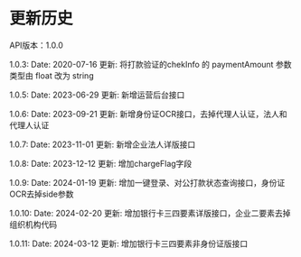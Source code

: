 # 更新历史 #
API版本：1.0.0

1.0.3: 
Date: 2020-07-16
更新: 将打款验证的chekInfo 的 paymentAmount 参数类型由 float 改为 string 

1.0.5: 
Date: 2023-06-29
更新: 新增运营后台接口

1.0.6: 
Date: 2023-09-21
更新: 新增身份证OCR接口，去掉代理人认证，法人和代理人认证

1.0.7: 
Date: 2023-11-01
更新: 新增企业法人详版接口

1.0.8: 
Date: 2023-12-12
更新: 增加chargeFlag字段

1.0.9: 
Date: 2024-01-19
更新: 增加一键登录、对公打款状态查询接口，身份证OCR去掉side参数

1.0.10: 
Date: 2024-02-20
更新: 增加银行卡三四要素详版接口，企业二要素去掉组织机构代码

1.0.11: 
Date: 2024-03-12
更新: 增加银行卡三四要素非身份证版接口
